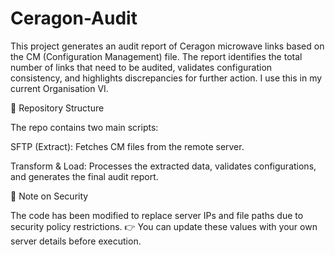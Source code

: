 # Ceragon-Audit

This project generates an audit report of Ceragon microwave links based on the CM (Configuration Management) file. The report identifies the total number of links that need to be audited, validates configuration consistency, and highlights discrepancies for further action. I use this in my current Organisation VI.

🔧 Repository Structure

The repo contains two main scripts:

SFTP (Extract): Fetches CM files from the remote server.

Transform & Load: Processes the extracted data, validates configurations, and generates the final audit report.

🔐 Note on Security

The code has been modified to replace server IPs and file paths due to security policy restrictions.
👉 You can update these values with your own server details before execution.
